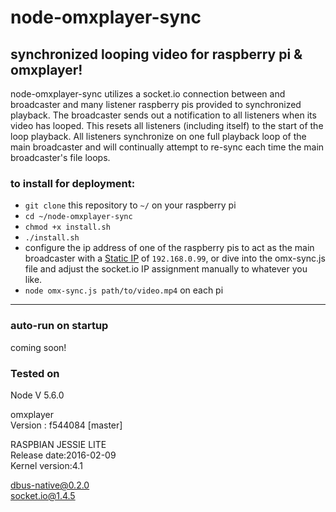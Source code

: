 # node-omxplayer-sync

## synchronized looping video for raspberry pi &amp; omxplayer!

node-omxplayer-sync utilizes a socket.io connection between and broadcaster and many listener raspberry pis provided to synchronized playback. The broadcaster sends out a notification to all listeners when its video has looped. This resets all listeners (including itself) to the start of the loop playback. All listeners synchronize on one full playback loop of the main broadcaster and will continually attempt to re-sync each time the main broadcaster's file loops.

### to install for deployment:

- `git clone` this repository to `~/` on your raspberry pi
- `cd ~/node-omxplayer-sync`
- `chmod +x install.sh`
- `./install.sh`
- configure the ip address of one of the raspberry pis to act as the main broadcaster with a [Static IP](https://pihw.wordpress.com/guides/direct-network-connection/in-a-nut-shell-direct-network-connection/) of `192.168.0.99`, or dive into the omx-sync.js file and adjust the socket.io IP assignment manually to whatever you like.
- `node omx-sync.js path/to/video.mp4` on each pi

--------------------------------------------------------------------------------

### auto-run on startup

coming soon!

### Tested on

Node V 5.6.0

omxplayer<br>Version   : f544084 [master]

RASPBIAN JESSIE LITE<br>Release date:2016-02-09<br>Kernel version:4.1

dbus-native@0.2.0<br>socket.io@1.4.5
